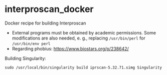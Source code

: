 # interproscan_docker
Docker recipe for building Interproscan

* External programs must be obtained by academic permissions. Some modifications are also needed, e. g., replacing ```/usr/bin/perl``` for ```/usr/bin/env perl```
* Regarding phobius: https://www.biostars.org/p/238642/

Building Singularity:

    sudo /usr/local/bin/singularity build iprscan-5.32.71.simg Singularity

